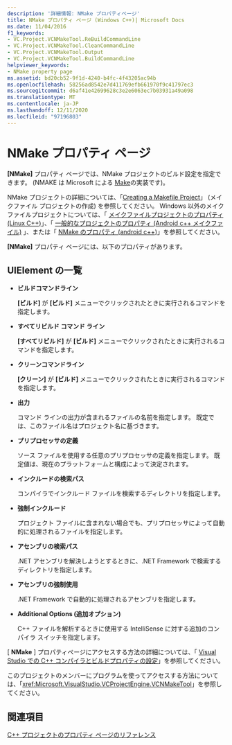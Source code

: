 ```yaml
---
description: '詳細情報: NMake プロパティページ'
title: NMake プロパティ ページ (Windows C++)| Microsoft Docs
ms.date: 11/04/2016
f1_keywords:
- VC.Project.VCNMakeTool.ReBuildCommandLine
- VC.Project.VCNMakeTool.CleanCommandLine
- VC.Project.VCNMakeTool.Output
- VC.Project.VCNMakeTool.BuildCommandLine
helpviewer_keywords:
- NMake property page
ms.assetid: bd20cb52-9f1d-4240-b4fc-4f43205ac94b
ms.openlocfilehash: 58256ad8542e7d411769efb661970f9c41797ec3
ms.sourcegitcommit: d6af41e42699628c3e2e6063ec7b03931a49a098
ms.translationtype: MT
ms.contentlocale: ja-JP
ms.lasthandoff: 12/11/2020
ms.locfileid: "97196803"
---
```

# <a name="nmake-property-page"></a>NMake プロパティ ページ

**[NMake]** プロパティ ページでは、NMake プロジェクトのビルド設定を指定できます。 (NMAKE は Microsoft による [Make](https://wikipedia.org/wiki/Make_(software))の実装です)。

NMake プロジェクトの詳細については、「[Creating a Makefile Project](creating-a-makefile-project.md)」 (メイクファイル プロジェクトの作成) を参照してください。 Windows 以外のメイクファイルプロジェクトについては、「 [メイクファイルプロジェクトのプロパティ (Linux C++)](../../linux/prop-pages/makefile-linux.md)」、「 [一般的なプロジェクトのプロパティ (Android c++ メイクファイル)](/visualstudio/cross-platform/general-makefile-android-prop-page) 」、または「 [NMake のプロパティ (android c++)](/visualstudio/cross-platform/nmake-android-prop-page)」を参照してください。

**[NMake]** プロパティ ページには、以下のプロパティがあります。

## <a name="uielement-list"></a>UIElement の一覧

- **ビルドコマンドライン**

   **[ビルド]** が **[ビルド]** メニューでクリックされたときに実行されるコマンドを指定します。

- **すべてリビルド コマンド ライン**

   **[すべてリビルド]** が **[ビルド]** メニューでクリックされたときに実行されるコマンドを指定します。

- **クリーンコマンドライン**

   **[クリーン]** が **[ビルド]** メニューでクリックされたときに実行されるコマンドを指定します。

- **出力**

   コマンド ラインの出力が含まれるファイルの名前を指定します。 既定では、このファイル名はプロジェクト名に基づきます。

- **プリプロセッサの定義**

   ソース ファイルを使用する任意のプリプロセッサの定義を指定します。 既定値は、現在のプラットフォームと構成によって決定されます。

- **インクルードの検索パス**

   コンパイラでインクルード ファイルを検索するディレクトリを指定します。

- **強制インクルード**

   プロジェクト ファイルに含まれない場合でも、プリプロセッサによって自動的に処理されるファイルを指定します。

- **アセンブリの検索パス**

   .NET アセンブリを解決しようとするときに、.NET Framework で検索するディレクトリを指定します。

- **アセンブリの強制使用**

   .NET Framework で自動的に処理されるアセンブリを指定します。

- **Additional Options (追加オプション)**

   C++ ファイルを解析するときに使用する IntelliSense に対する追加のコンパイラ スイッチを指定します。

[ **NMake** ] プロパティページにアクセスする方法の詳細については、「 [Visual Studio での C++ コンパイラとビルドプロパティの設定](../working-with-project-properties.md)」を参照してください。

このプロジェクトのメンバーにプログラムを使ってアクセスする方法については、「<xref:Microsoft.VisualStudio.VCProjectEngine.VCNMakeTool>」を参照してください。

## <a name="see-also"></a>関連項目

[C++ プロジェクトのプロパティ ページのリファレンス](property-pages-visual-cpp.md)<br>
